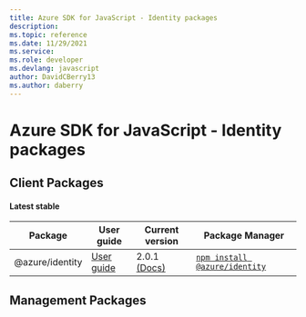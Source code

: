 ```yaml
---
title: Azure SDK for JavaScript - Identity packages
description: 
ms.topic: reference
ms.date: 11/29/2021
ms.service: 
ms.role: developer
ms.devlang: javascript
author: DavidCBerry13
ms.author: daberry
---
```


# Azure SDK for JavaScript - Identity packages

## Client Packages

#### Latest stable

| Package               | User guide                           | Current version        | Package Manager                |
|-----------------------|--------------------------------------|------------------------|--------------------------------|
| @azure/identity  | [User guide](/javascript/sdk-demo/identity/identity/azure-identity/readme)  | 2.0.1 [(Docs)](/javascript/sdk-demo/identity/identity/azure-identity/latest-stable)  | [`npm install @azure/identity`](https://www.npmjs.com/package/%40azure%2Fidentity) |
 

 


 
 

## Management Packages

 

 

 
 
